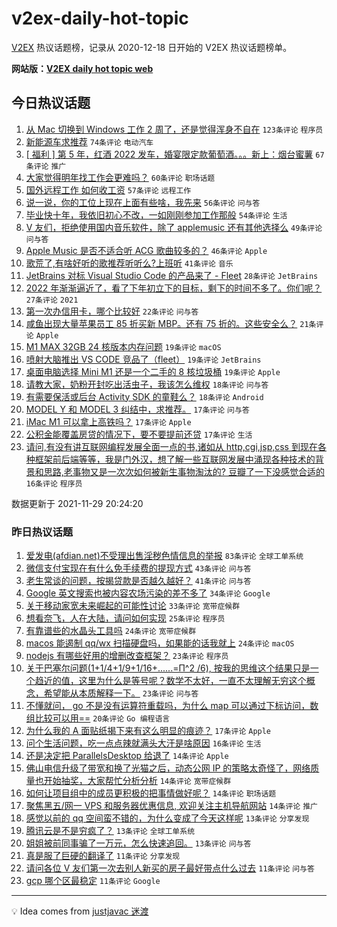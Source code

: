 # v2ex-daily-hot-topic

[V2EX](https://www.v2ex.com/) 热议话题榜，记录从 2020-12-18 日开始的 V2EX 热议话题榜单。

**网站版：[V2EX daily hot topic web](https://boojack.github.io/v2ex-daily-hot-topic-web/)**

## 今日热议话题

<!-- TODAY BEGIN -->

1. [从 Mac 切换到 Windows 工作 2 周了，还是觉得浑身不自在](https://www.v2ex.com/t/818671) `123条评论` `程序员`
1. [新能源车求推荐](https://www.v2ex.com/t/818730) `74条评论` `电动汽车`
1. [[ 福利 ] 第 5 年，红酒 2022 发车，婚宴限定款葡萄酒。。。新上：烟台蜜薯](https://www.v2ex.com/t/818723) `67条评论` `推广`
1. [大家觉得明年找工作会更难吗？](https://www.v2ex.com/t/818663) `60条评论` `职场话题`
1. [国外远程工作 如何收工资](https://www.v2ex.com/t/818621) `57条评论` `远程工作`
1. [说一说，你的工位上现在上面有些啥，我先来](https://www.v2ex.com/t/818620) `56条评论` `问与答`
1. [毕业快十年，我依旧初心不改，一如刚刚参加工作那般](https://www.v2ex.com/t/818629) `54条评论` `生活`
1. [V 友们，拒绝使用国内音乐软件，除了 applemusic 还有其他选择么](https://www.v2ex.com/t/818729) `49条评论` `问与答`
1. [Apple Music 是否不适合听 ACG 歌曲较多的？](https://www.v2ex.com/t/818636) `46条评论` `Apple`
1. [歌荒了,有啥好听的歌推荐听听么?上班听](https://www.v2ex.com/t/818746) `41条评论` `音乐`
1. [JetBrains 对标 Visual Studio Code 的产品来了 - Fleet](https://www.v2ex.com/t/818791) `28条评论` `JetBrains`
1. [2022 年渐渐逼近了，看了下年初立下的目标，剩下的时间不多了。你们呢？](https://www.v2ex.com/t/818779) `27条评论` `2021`
1. [第一次办信用卡，哪个比较好](https://www.v2ex.com/t/818871) `22条评论` `问与答`
1. [咸鱼出现大量苹果员工 85 折买新 MBP。还有 75 折的。这些安全么？](https://www.v2ex.com/t/818724) `21条评论` `Apple`
1. [M1 MAX 32GB 24 核版本内存问题](https://www.v2ex.com/t/818808) `19条评论` `macOS`
1. [喷射大脑推出 VS CODE 竞品了（fleet）](https://www.v2ex.com/t/818789) `19条评论` `JetBrains`
1. [桌面电脑选择 Mini M1 还是一个二手的 8 核垃圾桶](https://www.v2ex.com/t/818787) `19条评论` `Apple`
1. [请教大家，奶粉开封吃出活虫子，我该怎么维权](https://www.v2ex.com/t/818823) `18条评论` `问与答`
1. [有需要保活或后台 Activity SDK 的童鞋么？](https://www.v2ex.com/t/818707) `18条评论` `Android`
1. [MODEL Y 和 MODEL 3 纠结中，求推荐。](https://www.v2ex.com/t/818798) `17条评论` `问与答`
1. [iMac M1 可以拿上高铁吗？](https://www.v2ex.com/t/818744) `17条评论` `Apple`
1. [公积金能覆盖房贷的情况下，要不要提前还贷](https://www.v2ex.com/t/818693) `17条评论` `生活`
1. [请问,有没有讲互联网编程发展全面一点的书,诸如从 http,cgi,jsp,css 到现在各种框架前后端等等，我是门外汉，想了解一些互联网发展中涌现各种技术的背景和思路,老事物又是一次次如何被新生事物淘汰的? 豆瓣了一下没感觉合适的](https://www.v2ex.com/t/818855) `16条评论` `程序员`

数据更新于 2021-11-29 20:24:20

<!-- TODAY END -->

### 昨日热议话题

<!-- YESTERDAY BEGIN -->

1. [爱发电(afdian.net)不受理出售淫秽色情信息的举报](https://www.v2ex.com/t/818534) `83条评论` `全球工单系统`
1. [微信支付宝现在有什么免手续费的提现方式](https://www.v2ex.com/t/818482) `43条评论` `问与答`
1. [老生常谈的问题，按揭贷款是否越久越好？](https://www.v2ex.com/t/818508) `41条评论` `问与答`
1. [Google 英文搜索也被内容农场污染的差不多了](https://www.v2ex.com/t/818561) `34条评论` `Google`
1. [关于移动家宽未来崛起的可能性讨论](https://www.v2ex.com/t/818568) `33条评论` `宽带症候群`
1. [想看奈飞，人在大陆，请问如何实现](https://www.v2ex.com/t/818532) `25条评论` `程序员`
1. [有靠谱些的水晶头工具吗](https://www.v2ex.com/t/818472) `24条评论` `宽带症候群`
1. [macos 能遏制 qq/wx 扫描硬盘吗，如果能的话我就上](https://www.v2ex.com/t/818560) `24条评论` `macOS`
1. [nodejs 有哪些好用的增删改查框架？](https://www.v2ex.com/t/818494) `23条评论` `程序员`
1. [关于巴塞尔问题(1+1/4+1/9+1/16+......=Π^2 /6), 按我的思维这个结果只是一个趋近的值，这里为什么是等号呢？数学不太好，一直不太理解无穷这个概念，希望能从本质解释一下。](https://www.v2ex.com/t/818538) `23条评论` `问与答`
1. [不懂就问， go 不是没有运算符重载吗，为什么 map 可以通过下标访问，数组比较可以用==](https://www.v2ex.com/t/818542) `20条评论` `Go 编程语言`
1. [为什么我的 A 面贴纸揭下来有这么明显的痕迹？](https://www.v2ex.com/t/818562) `17条评论` `Apple`
1. [问个生活问题，吃一点点辣就满头大汗是啥原因](https://www.v2ex.com/t/818573) `16条评论` `生活`
1. [还是决定把 ParallelsDesktop 给退了](https://www.v2ex.com/t/818527) `14条评论` `Apple`
1. [佛山电信升级了带宽和换了光猫之后，动态公网 IP 的策略太奇怪了，网络质量也开始抽奖，大家帮忙分析分析](https://www.v2ex.com/t/818524) `14条评论` `宽带症候群`
1. [如何让项目组中的成员更积极的把事情做好呢？](https://www.v2ex.com/t/818498) `14条评论` `职场话题`
1. [聚焦黑五/网一 VPS 和服务器优惠信息, 欢迎关注主机导航网站](https://www.v2ex.com/t/818488) `14条评论` `推广`
1. [感觉以前的 qq 空间蛮不错的，为什么变成了今天这样呢](https://www.v2ex.com/t/818586) `13条评论` `分享发现`
1. [腾讯云是不是穷疯了？](https://www.v2ex.com/t/818526) `13条评论` `全球工单系统`
1. [姐姐被前同事骗了一万元，怎么快速追回。](https://www.v2ex.com/t/818499) `13条评论` `问与答`
1. [真是服了巨硬的翻译了](https://www.v2ex.com/t/818545) `11条评论` `分享发现`
1. [请问各位 V 友们第一次去别人新买的房子最好带点什么过去](https://www.v2ex.com/t/818520) `11条评论` `问与答`
1. [gcp 哪个区最稳定](https://www.v2ex.com/t/818467) `11条评论` `Google`

<!-- YESTERDAY END -->

---

💡 Idea comes from [justjavac 迷渡](https://github.com/justjavac/)
